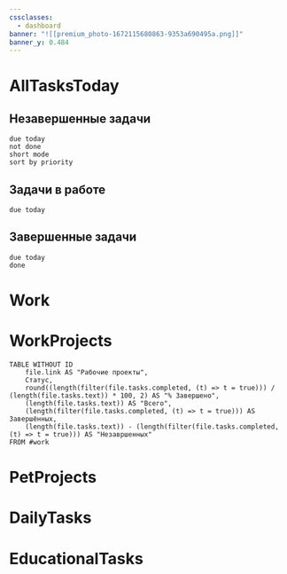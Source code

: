 ```yaml
---
cssclasses:
  - dashboard
banner: "![[premium_photo-1672115680863-9353a690495a.png]]"
banner_y: 0.484
---
```

# AllTasksToday

## Незавершенные задачи
```tasks
due today
not done
short mode
sort by priority
```
## Задачи в работе
```tasks
due today

```
## Завершенные задачи
```tasks
due today
done
```


# Work



# WorkProjects
```dataview
TABLE WITHOUT ID
	file.link AS "Рабочие проекты",
	Статус,
	round((length(filter(file.tasks.completed, (t) => t = true))) / (length(file.tasks.text)) * 100, 2) AS "% Завершено",
	(length(file.tasks.text)) AS "Всего",
	(length(filter(file.tasks.completed, (t) => t = true))) AS Завершённых,
	(length(file.tasks.text)) - (length(filter(file.tasks.completed, (t) => t = true))) AS "Незавршенных"
FROM #work
```

# PetProjects



# DailyTasks



# EducationalTasks